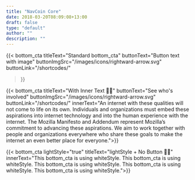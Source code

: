 ```yaml
---
title: "NavCoin Core"
date: 2018-03-20T08:09:08+13:00
draft: false
type: "default"
author: ""
description: ""
---
```

{{< bottom_cta
    titleText="Standard bottom_cta"
    buttonText="Button text with image"
    buttonImgSrc="/images/icons/rightward-arrow.svg"
    buttonLink="/shortcodes/"
>}}

{{< bottom_cta
    titleText="With Inner Text 🙆‍♂️"
    buttonText="See who's involved"
    buttonImgSrc="/images/icons/rightward-arrow.svg"
    buttonLink="/shortcodes/"
    innerText="An internet with these qualities will not come to life on its own. Individuals and organizations must embed these aspirations into internet technology and into the human experience with the internet. The Mozilla Manifesto and Addendum represent Mozilla’s commitment to advancing these aspirations. We aim to work together with people and organizations everywhere who share these goals to make the internet an even better place for everyone.">}}

{{< bottom_cta
    lightStyle="true"
    titleText="lightStyle + No Button 🙅‍♀️"
    innerText="This bottom_cta is using whiteStyle. This bottom_cta is using whiteStyle. This bottom_cta is using whiteStyle. This bottom_cta is using whiteStyle. This bottom_cta is using whiteStyle.">}}

